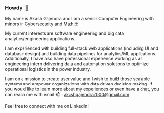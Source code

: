 ### Howdy! 👋

<!--
**akashgajendra/akashgajendra** is a ✨ _special_ ✨ repository because its `README.md` (this file) appears on your GitHub profile.

Here are some ideas to get you started:

- 🔭 I’m currently working on ...
- 🌱 I’m currently learning ...
- 👯 I’m looking to collaborate on ...
- 🤔 I’m looking for help with ...
- 💬 Ask me about ...
- 📫 How to reach me: ...
- 😄 Pronouns: ...
- ⚡ Fun fact: ...
-->

My name is Akash Gajendra and I am a senior Computer Engineering with minors in Cybersecurity and Math.🤓

My current interests are software engineering and big data analytics/engineering applications.

I am experienced with building full-stack web applications (including UI and database design) and building data pipelines for analytics/ML applications. Additionally, 
I have also have professional experience working as an engineering intern delivering data and automation solutions to optimize operational logistics in the power industry. 

I am on a mission to create user value and I wish to build those scalable systems and empower organizations with data driven decision making. If you would like to learn more about my experiences or even have a chat, you can reach me with email 📫 : akashgajendra2000@gmail.com

Feel free to connect with me on LinkedIn!

